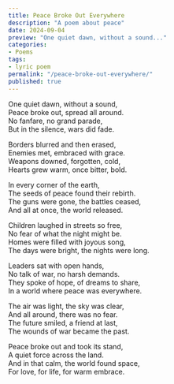 ```yaml
---
title: Peace Broke Out Everywhere
description: "A poem about peace"
date: 2024-09-04
preview: "One quiet dawn, without a sound..."
categories:
- Poems
tags:
- lyric poem
permalink: "/peace-broke-out-everywhere/"
published: true
---
```

One quiet dawn, without a sound,  
Peace broke out, spread all around.  
No fanfare, no grand parade,  
But in the silence, wars did fade.

Borders blurred and then erased,  
Enemies met, embraced with grace.  
Weapons downed, forgotten, cold,  
Hearts grew warm, once bitter, bold.

In every corner of the earth,  
The seeds of peace found their rebirth.  
The guns were gone, the battles ceased,  
And all at once, the world released.

Children laughed in streets so free,  
No fear of what the night might be.  
Homes were filled with joyous song,  
The days were bright, the nights were long.

Leaders sat with open hands,  
No talk of war, no harsh demands.  
They spoke of hope, of dreams to share,  
In a world where peace was everywhere.

The air was light, the sky was clear,  
And all around, there was no fear.  
The future smiled, a friend at last,  
The wounds of war became the past.

Peace broke out and took its stand,  
A quiet force across the land.  
And in that calm, the world found space,  
For love, for life, for warm embrace.
